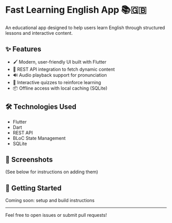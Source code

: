 # Fast Learning English App 📚🇬🇧

An educational app designed to help users learn English through structured lessons and interactive content.

## ✨ Features
- 🖌️ Modern, user-friendly UI built with Flutter
- 🔗 REST API integration to fetch dynamic content
- 🔊 Audio playback support for pronunciation
- 🧠 Interactive quizzes to reinforce learning
- 📦 Offline access with local caching (SQLite)

## 🛠️ Technologies Used
- Flutter
- Dart
- REST API
- BLoC State Management
- SQLite

## 📸 Screenshots
(See below for instructions on adding them)

## 🚀 Getting Started
Coming soon: setup and build instructions

---

Feel free to open issues or submit pull requests!
